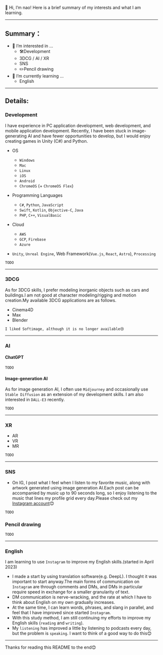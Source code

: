 👋 Hi, I’m nao!
Here is a brief summary of my interests and what I am learning.

---

## Summary：

- 👀 I’m interested in ...
  - 🛠️Development
  - 3DCG / AI / XR
  - SNS
  - ✏️Pencil drawing
- 🌱 I’m currently learning ...
  - English

---

## Details:
### Development

I have experience in PC application development, web development, and mobile application development. Recently, I have been stuck in image-generating AI and have fewer opportunities to develop, but I would enjoy creating games in Unity (C#) and Python.

- OS
  - `Windows`
  - `Mac`
  - `Linux`
  - `iOS`
  - `Android`
  - `ChromeOS` (+ `ChromeOS Flex`) 

- Programming Languages
  - `C#`, `Python`, `JavaScript`
  - `Swift`, `Kotlin`, `Objective-C`, `Java`
  - `PHP`, `C++`, `VisualBasic`


- Cloud
  - `AWS`
  - `GCP`, `Firebase`
  - `Azure`
- `Unity`, `Unreal Engine`, Web Framework(`Vue.js`, `React`, `Astro`), `Processing` 

`TODO`

---

### 3DCG
As for 3DCG skills,  I prefer modeling inorganic objects such as cars and buildings.I am not good at character modeling/rigging and motion creation.My available 3DCG applications are as follows.

- Cinema4D
- Max
- Blender

```I liked Softimage, although it is no longer available😢```

---
### AI

#### ChatGPT
`TODO`

#### Image-generation AI
As for image generation AI, I often use `Midjourney` and occasionally use `Stable Diffusion` as an extension of my development skills. I am also interested in `DALL-E3` recently.

`TODO`

---

### XR
- AR
- VR
- MR

`TODO`

---

### SNS
- On IG, I post what I feel when I listen to my favorite music, along with artwork generated using image generation AI.Each post can be accompanied by music up to 90 seconds long, so I enjoy listening to the music that lines my profile grid every day.Please check out my [Instagram account](https://www.instagram.com/nao_anm.msc.jpn/)😊

`TODO`

### Pencil drawing
`TODO`

---

### English
I am learning to use `Instagram` to improve my English skills.(started in April 2023)
- I made a start by using translation software(e.g. DeepL). I thought it was important to start anyway.The main forms of communication on `Instagram` are through comments and DMs, and DMs in particular require speed in exchange for a smaller granularity of text.
- DM communication is nerve-wracking, and the rate at which I have to think about English on my own gradually increases. 
- At the same time, I can learn words, phrases, and slang in parallel, and feel that I have improved since started `Instagram`.
- With this study method, I am still continuing my efforts to improve my English skills (`reading` and `writing`).
- My `listening` has improved a little by listening to podcasts every day, but the problem is `speaking`. I want to think of a good way to do this😊

---

Thanks for reading this README to the end😊

<!---
nao-anm-msc-jpn/nao-anm-msc-jpn is a ✨ special ✨ repository because its `README.md` (this file) appears on your GitHub profile.
You can click the Preview link to take a look at your changes.
--->
